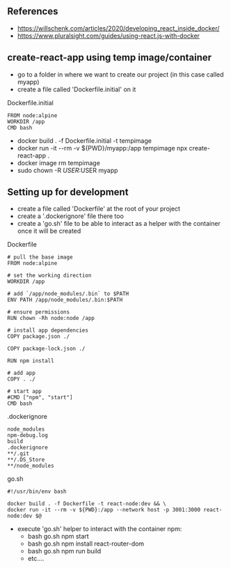 ## References

 - https://willschenk.com/articles/2020/developing_react_inside_docker/
 - https://www.pluralsight.com/guides/using-react.js-with-docker


## create-react-app using temp image/container

 - go to a folder in where we want to create our project (in this case called myapp)
 - create a file called 'Dockerfile.initial' on it


Dockerfile.initial
```
FROM node:alpine
WORKDIR /app
CMD bash
```

 - docker build . -f Dockerfile.initial -t tempimage
 - docker run -it --rm -v ${PWD}/myapp:/app  tempimage npx create-react-app .
 - docker image rm tempimage
 - sudo chown -R $USER:$USER myapp 
 

## Setting up for development

 - create a file called 'Dockerfile' at the root of your project
 - create a '.dockerignore' file there too
 - create a 'go.sh' file to be able to interact as a helper with the container once it will be created


Dockerfile
```
# pull the base image
FROM node:alpine

# set the working direction
WORKDIR /app

# add `/app/node_modules/.bin` to $PATH
ENV PATH /app/node_modules/.bin:$PATH

# ensure permissions
RUN chown -Rh node:node /app

# install app dependencies
COPY package.json ./

COPY package-lock.json ./

RUN npm install 

# add app
COPY . ./

# start app
#CMD ["npm", "start"]
CMD bash
```

.dockerignore
```
node_modules
npm-debug.log
build
.dockerignore
**/.git
**/.DS_Store
**/node_modules
```

go.sh
```
#!/usr/bin/env bash

docker build . -f Dockerfile -t react-node:dev && \
docker run -it --rm -v ${PWD}:/app --network host -p 3001:3000 react-node:dev $@
```
 
 - execute 'go.sh' helper to interact with the container npm:  
    * bash go.sh npm start
    * bash go.sh npm install react-router-dom
    * bash go.sh npm run build
    * etc....

 
